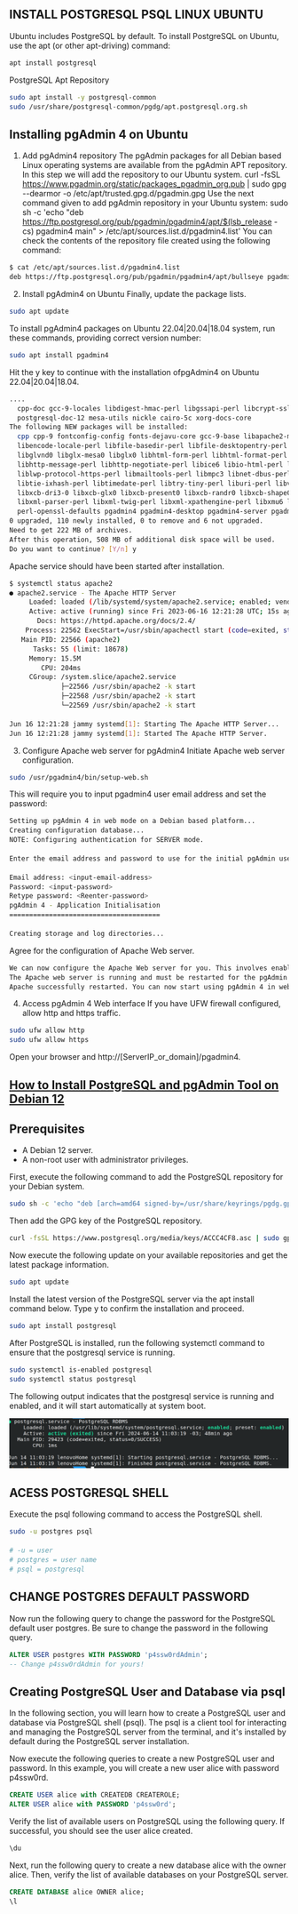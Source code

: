 ## INSTALL POSTGRESQL PSQL LINUX UBUNTU

Ubuntu includes PostgreSQL by default. To install PostgreSQL on Ubuntu, use the apt (or other apt-driving) command:
```BASH
apt install postgresql
```

PostgreSQL Apt Repository

```bash
sudo apt install -y postgresql-common
sudo /usr/share/postgresql-common/pgdg/apt.postgresql.org.sh
```
## Installing pgAdmin 4 on Ubuntu

1. Add pgAdmin4 repository
The pgAdmin packages for all Debian based Linux operating systems are available from the pgAdmin APT repository. In this step we will add the repository to our Ubuntu system.
curl  -fsSL https://www.pgadmin.org/static/packages_pgadmin_org.pub | sudo gpg --dearmor -o /etc/apt/trusted.gpg.d/pgadmin.gpg
Use the next command given to add pgAdmin repository in your Ubuntu system:
sudo sh -c 'echo "deb https://ftp.postgresql.org/pub/pgadmin/pgadmin4/apt/$(lsb_release -cs) pgadmin4 main" > /etc/apt/sources.list.d/pgadmin4.list'
You can check the contents of the repository file created using the following command:
```bash
$ cat /etc/apt/sources.list.d/pgadmin4.list
deb https://ftp.postgresql.org/pub/pgadmin/pgadmin4/apt/bullseye pgadmin4 main
```

2. Install pgAdmin4 on Ubuntu
Finally, update the package lists.
```bash
sudo apt update
```

To install pgAdmin4 packages on Ubuntu 22.04|20.04|18.04 system, run these commands, providing correct version number:
```bash
sudo apt install pgadmin4
```
Hit the y key to continue with the installation ofpgAdmin4 on Ubuntu 22.04|20.04|18.04.

```bash
....
  cpp-doc gcc-9-locales libdigest-hmac-perl libgssapi-perl libcrypt-ssleay-perl lm-sensors libauthen-ntlm-perl libunicode-map8-perl libunicode-string-perl xml-twig-tools postgresql-12
  postgresql-doc-12 mesa-utils nickle cairo-5c xorg-docs-core
The following NEW packages will be installed:
  cpp cpp-9 fontconfig-config fonts-dejavu-core gcc-9-base libapache2-mod-wsgi-py3 libatomic1 libauthen-sasl-perl libdata-dump-perl libdrm-amdgpu1 libdrm-intel1 libdrm-nouveau2 libdrm-radeon1
  libencode-locale-perl libfile-basedir-perl libfile-desktopentry-perl libfile-listing-perl libfile-mimeinfo-perl libfont-afm-perl libfontconfig1 libfontenc1 libgl1 libgl1-mesa-dri libglapi-mesa
  libglvnd0 libglx-mesa0 libglx0 libhtml-form-perl libhtml-format-perl libhtml-parser-perl libhtml-tagset-perl libhtml-tree-perl libhttp-cookies-perl libhttp-daemon-perl libhttp-date-perl
  libhttp-message-perl libhttp-negotiate-perl libice6 libio-html-perl libio-socket-ssl-perl libio-stringy-perl libipc-system-simple-perl libisl22 libllvm12 liblwp-mediatypes-perl
  liblwp-protocol-https-perl libmailtools-perl libmpc3 libnet-dbus-perl libnet-http-perl libnet-smtp-ssl-perl libnet-ssleay-perl libpciaccess0 libpq5 libsensors-config libsensors5 libsm6
  libtie-ixhash-perl libtimedate-perl libtry-tiny-perl liburi-perl libvulkan1 libwayland-client0 libwww-perl libwww-robotrules-perl libx11-protocol-perl libx11-xcb1 libxaw7 libxcb-dri2-0
  libxcb-dri3-0 libxcb-glx0 libxcb-present0 libxcb-randr0 libxcb-shape0 libxcb-shm0 libxcb-sync1 libxcb-xfixes0 libxcomposite1 libxcursor1 libxfixes3 libxft2 libxi6 libxinerama1 libxkbfile1
  libxml-parser-perl libxml-twig-perl libxml-xpathengine-perl libxmu6 libxpm4 libxrandr2 libxrender1 libxshmfence1 libxt6 libxtst6 libxv1 libxxf86dga1 libxxf86vm1 mesa-vulkan-drivers
  perl-openssl-defaults pgadmin4 pgadmin4-desktop pgadmin4-server pgadmin4-web postgresql-client postgresql-client-12 postgresql-client-common x11-common x11-utils x11-xserver-utils xdg-utils
0 upgraded, 110 newly installed, 0 to remove and 6 not upgraded.
Need to get 222 MB of archives.
After this operation, 508 MB of additional disk space will be used.
Do you want to continue? [Y/n] y

```
Apache service should have been started after installation.

```bash
$ systemctl status apache2
● apache2.service - The Apache HTTP Server
     Loaded: loaded (/lib/systemd/system/apache2.service; enabled; vendor preset: enabled)
     Active: active (running) since Fri 2023-06-16 12:21:28 UTC; 15s ago
       Docs: https://httpd.apache.org/docs/2.4/
    Process: 22562 ExecStart=/usr/sbin/apachectl start (code=exited, status=0/SUCCESS)
   Main PID: 22566 (apache2)
      Tasks: 55 (limit: 18678)
     Memory: 15.5M
        CPU: 204ms
     CGroup: /system.slice/apache2.service
             ├─22566 /usr/sbin/apache2 -k start
             ├─22568 /usr/sbin/apache2 -k start
             └─22569 /usr/sbin/apache2 -k start

Jun 16 12:21:28 jammy systemd[1]: Starting The Apache HTTP Server...
Jun 16 12:21:28 jammy systemd[1]: Started The Apache HTTP Server.
```
3. Configure Apache web server for pgAdmin4
Initiate Apache web server configuration.
```bash
sudo /usr/pgadmin4/bin/setup-web.sh
```
This will require you to input pgadmin4 user email address and set the password:
```bash
Setting up pgAdmin 4 in web mode on a Debian based platform...
Creating configuration database...
NOTE: Configuring authentication for SERVER mode.

Enter the email address and password to use for the initial pgAdmin user account:

Email address: <input-email-address>
Password: <input-password>
Retype password: <Reenter-password>
pgAdmin 4 - Application Initialisation
======================================

Creating storage and log directories...
```
Agree for the configuration of Apache Web server.
```bash
We can now configure the Apache Web server for you. This involves enabling the wsgi module and configuring the pgAdmin 4 application to mount at /pgadmin4. Do you wish to continue (y/n)? y
The Apache web server is running and must be restarted for the pgAdmin 4 installation to complete. Continue (y/n)? y
Apache successfully restarted. You can now start using pgAdmin 4 in web mode at http://127.0.0.1/pgadmin4
```
4. Access pgAdmin 4 Web interface
If you have UFW firewall configured, allow http and https traffic.
```bash
sudo ufw allow http
sudo ufw allow https
```
Open your browser and http://[ServerIP_or_domain]/pgadmin4.

## [How to Install PostgreSQL and pgAdmin Tool on Debian 12](https://www.howtoforge.com/how-to-install-postgresql-and-pgadmin-tool-on-debian-12/)

## Prerequisites
* A Debian 12 server.
* A non-root user with administrator privileges.

First, execute the following command to add the PostgreSQL repository for your Debian system.

```bash
sudo sh -c 'echo "deb [arch=amd64 signed-by=/usr/share/keyrings/pgdg.gpg] http://apt.postgresql.org/pub/repos/apt $(lsb_release -cs)-pgdg main" > /etc/apt/sources.list.d/pgdg.list'
```

Then add the GPG key of the PostgreSQL repository.

```bash
curl -fsSL https://www.postgresql.org/media/keys/ACCC4CF8.asc | sudo gpg --dearmor -o /usr/share/keyrings/pgdg.gpg
```

Now execute the following update on your available repositories and get the latest package information.

```bash
sudo apt update
```

Install the latest version of the PostgreSQL server via the apt install command below. Type y to confirm the installation and proceed.
```bash
sudo apt install postgresql
```

After PostgreSQL is installed, run the following systemctl command to ensure that the postgresql service is running.

```bash
sudo systemctl is-enabled postgresql
sudo systemctl status postgresql
```

The following output indicates that the postgresql service is running and enabled, and it will start automatically at system boot.

![postgresstatus](img/postgresstatus.png)

## ACESS POSTGRESQL SHELL

Execute the psql following command to access the PostgreSQL shell.

```bash
sudo -u postgres psql

# -u = user
# postgres = user name
# psql = postgresql
```

## CHANGE POSTGRES DEFAULT PASSWORD 
Now run the following query to change the password for the PostgreSQL default user postgres. Be sure to change the password in the following query.
```sql
ALTER USER postgres WITH PASSWORD 'p4ssw0rdAdmin';
-- Change p4ssw0rdAdmin for yours!
```

## Creating PostgreSQL User and Database via psql
In the following section, you will learn how to create a PostgreSQL user and database via PostgreSQL shell (psql). The psql is a client tool for interacting and managing the PostgreSQL server from the terminal, and it's installed by default during the PostgreSQL server installation.


Now execute the following queries to create a new PostgreSQL user and password. In this example, you will create a new user alice with password p4ssw0rd.

```sql
CREATE USER alice with CREATEDB CREATEROLE;
ALTER USER alice with PASSWORD 'p4ssw0rd';
```

Verify the list of available users on PostgreSQL using the following query. If successful, you should see the user alice created.

```sql
\du
```
Next, run the following query to create a new database alice with the owner alice. Then, verify the list of available databases on your PostgreSQL server.

```sql
CREATE DATABASE alice OWNER alice;
\l
```

